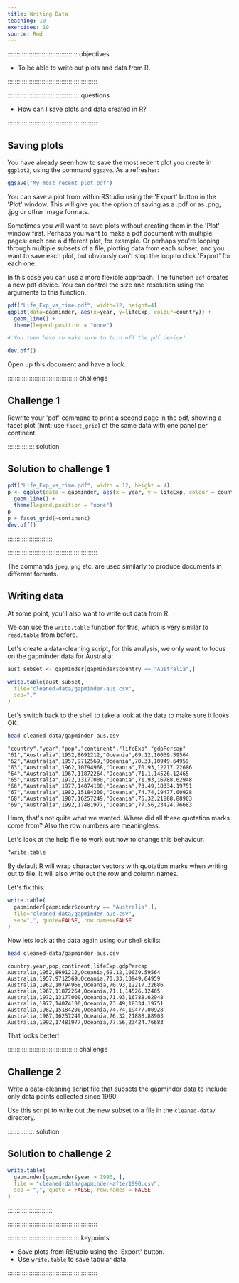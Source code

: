 ```yaml
---
title: Writing Data
teaching: 10
exercises: 10
source: Rmd
---
```


::::::::::::::::::::::::::::::::::::::: objectives

- To be able to write out plots and data from R.

::::::::::::::::::::::::::::::::::::::::::::::::::

:::::::::::::::::::::::::::::::::::::::: questions

- How can I save plots and data created in R?

::::::::::::::::::::::::::::::::::::::::::::::::::



## Saving plots

You have already seen how to save the most recent plot you create in `ggplot2`,
using the command `ggsave`. As a refresher:


``` r
ggsave("My_most_recent_plot.pdf")
```

You can save a plot from within RStudio using the 'Export' button
in the 'Plot' window. This will give you the option of saving as a
.pdf or as .png, .jpg or other image formats.

Sometimes you will want to save plots without creating them in the
'Plot' window first. Perhaps you want to make a pdf document with
multiple pages: each one a different plot, for example. Or perhaps
you're looping through multiple subsets of a file, plotting data from
each subset, and you want to save each plot, but obviously can't stop
the loop to click 'Export' for each one.

In this case you can use a more flexible approach. The function
`pdf` creates a new pdf device. You can control the size and resolution
using the arguments to this function.


``` r
pdf("Life_Exp_vs_time.pdf", width=12, height=4)
ggplot(data=gapminder, aes(x=year, y=lifeExp, colour=country)) +
  geom_line() +
  theme(legend.position = "none")

# You then have to make sure to turn off the pdf device!

dev.off()
```

Open up this document and have a look.

:::::::::::::::::::::::::::::::::::::::  challenge

## Challenge 1

Rewrite your 'pdf' command to print a second
page in the pdf, showing a facet plot (hint: use `facet_grid`)
of the same data with one panel per continent.

:::::::::::::::  solution

## Solution to challenge 1


``` r
pdf("Life_Exp_vs_time.pdf", width = 12, height = 4)
p <- ggplot(data = gapminder, aes(x = year, y = lifeExp, colour = country)) +
  geom_line() +
  theme(legend.position = "none")
p
p + facet_grid(~continent)
dev.off()
```

:::::::::::::::::::::::::

::::::::::::::::::::::::::::::::::::::::::::::::::

The commands `jpeg`, `png` etc. are used similarly to produce
documents in different formats.

## Writing data

At some point, you'll also want to write out data from R.

We can use the `write.table` function for this, which is
very similar to `read.table` from before.

Let's create a data-cleaning script, for this analysis, we
only want to focus on the gapminder data for Australia:


``` r
aust_subset <- gapminder[gapminder$country == "Australia",]

write.table(aust_subset,
  file="cleaned-data/gapminder-aus.csv",
  sep=","
)
```

Let's switch back to the shell to take a look at the data to make sure it looks
OK:


``` bash
head cleaned-data/gapminder-aus.csv
```

``` output
"country","year","pop","continent","lifeExp","gdpPercap"
"61","Australia",1952,8691212,"Oceania",69.12,10039.59564
"62","Australia",1957,9712569,"Oceania",70.33,10949.64959
"63","Australia",1962,10794968,"Oceania",70.93,12217.22686
"64","Australia",1967,11872264,"Oceania",71.1,14526.12465
"65","Australia",1972,13177000,"Oceania",71.93,16788.62948
"66","Australia",1977,14074100,"Oceania",73.49,18334.19751
"67","Australia",1982,15184200,"Oceania",74.74,19477.00928
"68","Australia",1987,16257249,"Oceania",76.32,21888.88903
"69","Australia",1992,17481977,"Oceania",77.56,23424.76683
```

Hmm, that's not quite what we wanted. Where did all these
quotation marks come from? Also the row numbers are
meaningless.

Let's look at the help file to work out how to change this
behaviour.


``` r
?write.table
```

By default R will wrap character vectors with quotation marks
when writing out to file. It will also write out the row and
column names.

Let's fix this:


``` r
write.table(
  gapminder[gapminder$country == "Australia",],
  file="cleaned-data/gapminder-aus.csv",
  sep=",", quote=FALSE, row.names=FALSE
)
```

Now lets look at the data again using our shell skills:


``` bash
head cleaned-data/gapminder-aus.csv
```

``` output
country,year,pop,continent,lifeExp,gdpPercap
Australia,1952,8691212,Oceania,69.12,10039.59564
Australia,1957,9712569,Oceania,70.33,10949.64959
Australia,1962,10794968,Oceania,70.93,12217.22686
Australia,1967,11872264,Oceania,71.1,14526.12465
Australia,1972,13177000,Oceania,71.93,16788.62948
Australia,1977,14074100,Oceania,73.49,18334.19751
Australia,1982,15184200,Oceania,74.74,19477.00928
Australia,1987,16257249,Oceania,76.32,21888.88903
Australia,1992,17481977,Oceania,77.56,23424.76683
```

That looks better!

:::::::::::::::::::::::::::::::::::::::  challenge

## Challenge 2

Write a data-cleaning script file that subsets the gapminder
data to include only data points collected since 1990.

Use this script to write out the new subset to a file
in the `cleaned-data/` directory.

:::::::::::::::  solution

## Solution to challenge 2


``` r
write.table(
  gapminder[gapminder$year > 1990, ],
  file = "cleaned-data/gapminder-after1990.csv",
  sep = ",", quote = FALSE, row.names = FALSE
)
```

:::::::::::::::::::::::::

::::::::::::::::::::::::::::::::::::::::::::::::::



:::::::::::::::::::::::::::::::::::::::: keypoints

- Save plots from RStudio using the 'Export' button.
- Use `write.table` to save tabular data.

::::::::::::::::::::::::::::::::::::::::::::::::::


